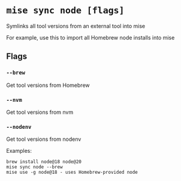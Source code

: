 # `mise sync node [flags]`

Symlinks all tool versions from an external tool into mise

For example, use this to import all Homebrew node installs into mise

## Flags

### `--brew`

Get tool versions from Homebrew

### `--nvm`

Get tool versions from nvm

### `--nodenv`

Get tool versions from nodenv

Examples:

    brew install node@18 node@20
    mise sync node --brew
    mise use -g node@18 - uses Homebrew-provided node
